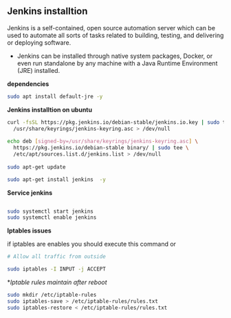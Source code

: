 ## Jenkins installtion

Jenkins is a self-contained, open source automation server which can be used to automate all sorts of tasks related to building, testing, and delivering or deploying software.

* Jenkins can be installed through native system packages, Docker, or even run standalone by any machine with a Java Runtime Environment (JRE) installed.

**dependencies**

```bash
sudo apt install default-jre -y
```


**Jenkins installtion on ubuntu**

```bash
curl -fsSL https://pkg.jenkins.io/debian-stable/jenkins.io.key | sudo tee \
  /usr/share/keyrings/jenkins-keyring.asc > /dev/null
  
echo deb [signed-by=/usr/share/keyrings/jenkins-keyring.asc] \
  https://pkg.jenkins.io/debian-stable binary/ | sudo tee \
  /etc/apt/sources.list.d/jenkins.list > /dev/null
  
sudo apt-get update

sudo apt-get install jenkins  -y

```

**Service jenkins**

```bash

sudo systemctl start jenkins
sudo systemctl enable jenkins

```

**Iptables issues**

if iptables are enables you should execute this command or 

```bash
# Allow all traffic from outside

sudo iptables -I INPUT -j ACCEPT
```

**Iptable rules maintain after reboot*

```bash
sudo mkdir /etc/iptable-rules
sudo iptables-save > /etc/iptable-rules/rules.txt
sudo iptables-restore < /etc/iptable-rules/rules.txt
```


